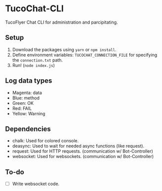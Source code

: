 # TucoChat-CLI
TucoFlyer Chat CLI for administration and parcipitating.

## Setup

 1. Download the packages using `yarn` or `npm install`.
 2. Define environment variables: `TUCOCHAT_CONNECTION_FILE` for specifying the `connection.txt` path.
 3. Run! (`node index.js`)

## Log data types

 * Magenta: data
 * Blue: method
 * Green: OK
 * Red: FAIL
 * Yellow: Warning

## Dependencies

 * chalk: Used for colored console.
 * deasync: Used to wait for needed async functions (like request).
 * request: Used for HTTP requests. (communication w/ Bot-Controller)
 * websocket: Used for websockets. (communication w/ Bot-Controller)

## To-do

 - [ ] Write websocket code.